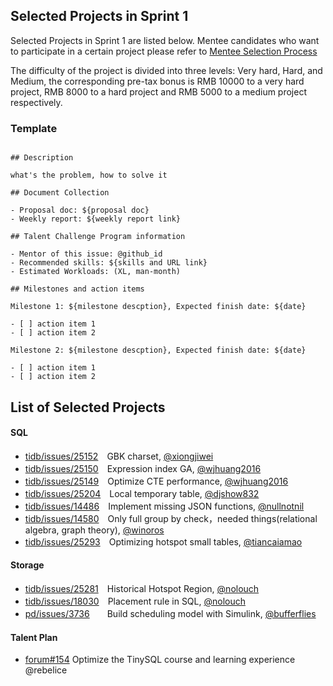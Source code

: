 ## Selected Projects in Sprint 1

Selected Projects in Sprint 1 are listed below. Mentee candidates who want to participate in a certain project please refer to [Mentee Selection Process](README.md#mentees)

The difficulty of the project is divided into three levels: Very hard, Hard, and Medium, the corresponding pre-tax bonus is RMB 10000 to a very hard project, RMB 8000 to a hard project and RMB 5000 to a medium project respectively. 

### Template

```

## Description

what's the problem, how to solve it

## Document Collection

- Proposal doc: ${proposal doc}
- Weekly report: ${weekly report link}

## Talent Challenge Program information

- Mentor of this issue: @github_id
- Recommended skills: ${skills and URL link}
- Estimated Workloads: (XL, man-month)

## Milestones and action items

Milestone 1: ${milestone descption}, Expected finish date: ${date}

- [ ] action item 1
- [ ] action item 2

Milestone 2: ${milestone descption}, Expected finish date: ${date}

- [ ] action item 1
- [ ] action item 2

```

## List of Selected Projects

#### SQL

* [tidb/issues/25152](https://github.com/pingcap/tidb/issues/25152)　GBK charset, [@xiongjiwei](https://github.com/xiongjiwei)
* [tidb/issues/25150](https://github.com/pingcap/tidb/issues/25150)　Expression index GA, [@wjhuang2016](https://github.com/wjhuang2016)
* [tidb/issues/25149](https://github.com/pingcap/tidb/issues/25149)　Optimize CTE performance, [@wjhuang2016](https://github.com/wjhuang2016)
* [tidb/issues/25204](https://github.com/pingcap/tidb/issues/25204)　Local temporary table, [@djshow832](https://github.com/djshow832)
* [tidb/issues/14486](https://github.com/pingcap/tidb/issues/14486)　Implement missing JSON functions, [@nullnotnil](https://github.com/nullnotnil)
* [tidb/issues/14580](https://github.com/pingcap/tidb/issues/14580)　Only full group by check，needed things(relational algebra, graph theory), [@winoros](https://github.com/winoros)
* [tidb/issues/25293](https://github.com/pingcap/tidb/issues/25293)　Optimizing hotspot small tables, [@tiancaiamao](https://github.com/tiancaiamao)

#### Storage

* [tidb/issues/25281](https://github.com/pingcap/tidb/issues/25281)　Historical Hotspot Region, [@nolouch](https://github.com/nolouch)
* [tidb/issues/18030](https://github.com/pingcap/tidb/issues/18030)　Placement rule in SQL, [@nolouch](https://github.com/nolouch)
* [pd/issues/3736](https://github.com/tikv/pd/issues/3736)　　Build scheduling model with Simulink, [@bufferflies](https://github.com/bufferflies)

#### Talent Plan

* [forum#154](https://internals.tidb.io/t/topic/154) Optimize the TinySQL course and learning experience @rebelice

